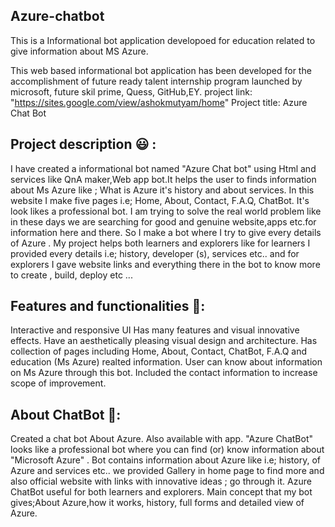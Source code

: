##  Azure-chatbot
This is a Informational bot application developoed for education related to give information about MS Azure.

This web based informational bot application has been developed for the accomplishment of future ready talent internship program launched by microsoft, future skil prime, Quess, GitHub,EY. project link: "https://sites.google.com/view/ashokmutyam/home" Project title: Azure Chat Bot

##  Project description 😃 :
I have created a informational bot named "Azure Chat bot" using Html and services like QnA maker,Web app bot.It helps the user to finds information about Ms Azure like ; What is Azure it's history and about services. In this website I make five pages i.e; Home, About, Contact, F.A.Q, ChatBot. It's look likes a professional bot. I am trying to solve the real world problem like in these days we are searching for good and genuine website,apps etc.for information here and there. So I make a bot where I try to give every details of Azure . My project helps both learners and explorers like for learners I provided every details i.e; history, developer (s), services etc.. and for explorers I gave website links and everything there in the bot to know more to create , build, deploy etc ...

##  Features and functionalities 🧐:
Interactive and responsive UI Has many features and visual innovative effects. Have an aesthetically pleasing visual design and architecture. Has collection of pages including Home, About, Contact, ChatBot, F.A.Q and education (Ms Azure) realted information. User can know about information on Ms Azure through this bot. Included the contact information to increase scope of improvement.

##  About ChatBot 💬:
Created a chat bot About Azure. Also available with app. "Azure ChatBot" looks like a professional bot where you can find (or) know information about "Microsoft Azure" . Bot contains information about Azure like i.e; history, of Azure and services etc.. we provided Gallery in home page to find more and also official website with links with innovative ideas ; go through it. Azure ChatBot useful for both learners and explorers. Main concept that my bot gives;About Azure,how it works, history, full forms and detailed view of Azure.
